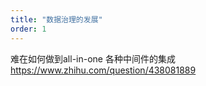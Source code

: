 ```yaml
---
title: "数据治理的发展"
order: 1
---
```



难在如何做到all-in-one
各种中间件的集成
https://www.zhihu.com/question/438081889